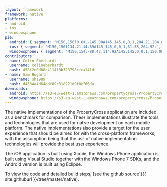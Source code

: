 ```yaml
---
layout: framework
framework: native
platforms:
- android
- ios
- windowsphone
pie:
  android: { segment: 'M150,150l0.00,-145.00A145,145,0,0,1,284.21,204.89z', line: 'M150,150l134.21,54.89' }
  ios: { segment: 'M150,150l134.21,54.89A145,145,0,0,1,61.58,264.92z', line: 'M150,150l-88.42,114.92' }
  windowsphone: { segment: 'M150,150l-88.42,114.92A145,145,0,0,1,150.00,5.00z', line: 'M150,150l-0.00,-145.00' }
contributors:
- name: Colin Eberhardt
  username: colineberhardt
  hash: 458f2e0d08d4114f8b323798cfea141d
- name: Sam Hogarth
  username: sh1989
  hash: d4534a4d64ddf89c318221d9f0e766da
downloads:
  android: https://s3-eu-west-1.amazonaws.com/propertycross/PropertyCross-native-4eb213e84f1cc5daa11c3192b9ec68c145a32e61.apk
  windowsphone: https://s3-eu-west-1.amazonaws.com/propertycross/PropertyCross-native-e7fe764614e16a6517de1b661928b85a308f4fec.xap
---
```

The native implementations of the PropertyCross application are included as a benchmark for comparison. These implementations illustrate the tools and technologies that are used for native development on each mobile platform. The native implementations also provide a target for the user experience that should be aimed for with the cross-platform frameworks, with the assumption being that the use of native implementation technologies will provide the best user experience.

The iOS application is built using Xcode, the Windows Phone application is built using Visual Studio together with the Windows Phone 7 SDKs, and the Android version is built using Eclipse.

To view the code and detailed build steps, [see the github source]({{ site.githuburl }}/tree/master/native).


